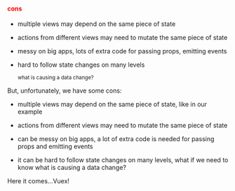 #### <span style="color:red">cons</span>


- multiple views may depend on the same piece of state

- actions from different views may need to mutate the same piece of state

- messy on big apps, lots of extra code for passing props, emitting events

- hard to follow state changes on many levels

    <small>what is causing a data change?</small>


<aside class="notes">
But, unfortunately, we have some cons:

- multiple views may depend on the same piece of state, like in our example

- actions from different views may need to mutate the same piece of state

- can be messy on big apps, a lot of extra code is needed for passing props and emitting events

- it can be hard to follow state changes on many levels, what if we need to know what is causing a data change?

Here it comes...Vuex!
</aside>
